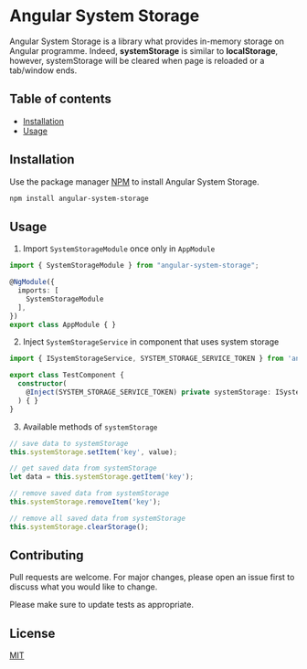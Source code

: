 # Angular System Storage

Angular System Storage is a library what provides in-memory storage on Angular programme. Indeed, **systemStorage** is similar to **localStorage**, however, systemStorage will be cleared when page is reloaded or a tab/window ends.

## Table of contents

* [Installation](#installation)
* [Usage](#Usage)

## Installation

Use the package manager [NPM](https://www.npmjs.com/package/angular-system-storage) to install Angular System Storage.

```bash
npm install angular-system-storage
```

## Usage

1. Import `SystemStorageModule` once only in `AppModule`
```typescript
import { SystemStorageModule } from "angular-system-storage";

@NgModule({
  imports: [
    SystemStorageModule
  ],
})
export class AppModule { }
```

2. Inject `SystemStorageService` in component that uses system storage
```typescript
import { ISystemStorageService, SYSTEM_STORAGE_SERVICE_TOKEN } from 'angular-system-storage';

export class TestComponent {
  constructor(
    @Inject(SYSTEM_STORAGE_SERVICE_TOKEN) private systemStorage: ISystemStorageService,
  ) { }
}
```

3. Available methods of `systemStorage`
```typescript
// save data to systemStorage
this.systemStorage.setItem('key', value);

// get saved data from systemStorage
let data = this.systemStorage.getItem('key');

// remove saved data from systemStorage
this.systemStorage.removeItem('key');

// remove all saved data from systemStorage
this.systemStorage.clearStorage();
```

## Contributing

Pull requests are welcome. For major changes, please open an issue first to discuss what you would like to change.

Please make sure to update tests as appropriate.

## License
[MIT](https://github.com/dvhung95/angular-system-storage/blob/master/LICENSE)